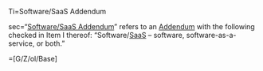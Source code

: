 Ti=Software/SaaS Addendum

sec=“<a href='#Def.Software/SaaS_Addendum.sec' class='definedterm'>Software/SaaS Addendum</a>” refers to an <a href='#Def.Addendum.sec' class='definedterm'>Addendum</a> with the following checked in Item I thereof: “Software/<a href='#Def.SaaS.sec' class='definedterm'>SaaS</a> – software, software-as-a-service, or both.”

=[G/Z/ol/Base]

